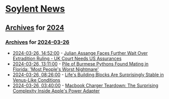 # [Soylent News](../../../README.md)

## [Archives](../../index.md) for [2024](../index.md)

### [Archives](../../index.md) for [2024-03-26](index.md)

* [2024-03-26, 14:52:00](https://soylentnews.org/politics/article.pl?sid=24/03/26/1448216&from=rss) - [Julian Assange Faces Further Wait Over Extradition Ruling - UK Court Needs US Assurances](https://soylentnews.org/politics/article.pl?sid=24/03/26/1448216&from=rss)
* [2024-03-26, 13:11:00](https://soylentnews.org/article.pl?sid=24/03/25/048237&from=rss) - [Pile of Burmese Pythons Found Mating in Florida: 'Most People's Worst Nightmare'](https://soylentnews.org/article.pl?sid=24/03/25/048237&from=rss)
* [2024-03-26, 08:26:00](https://soylentnews.org/article.pl?sid=24/03/25/0351234&from=rss) - [Life's Building Blocks Are Surprisingly Stable in Venus-Like Conditions](https://soylentnews.org/article.pl?sid=24/03/25/0351234&from=rss)
* [2024-03-26, 03:40:00](https://soylentnews.org/article.pl?sid=24/03/25/0343258&from=rss) - [Macbook Charger Teardown: The Surprising Complexity Inside Apple's Power Adapter](https://soylentnews.org/article.pl?sid=24/03/25/0343258&from=rss)
